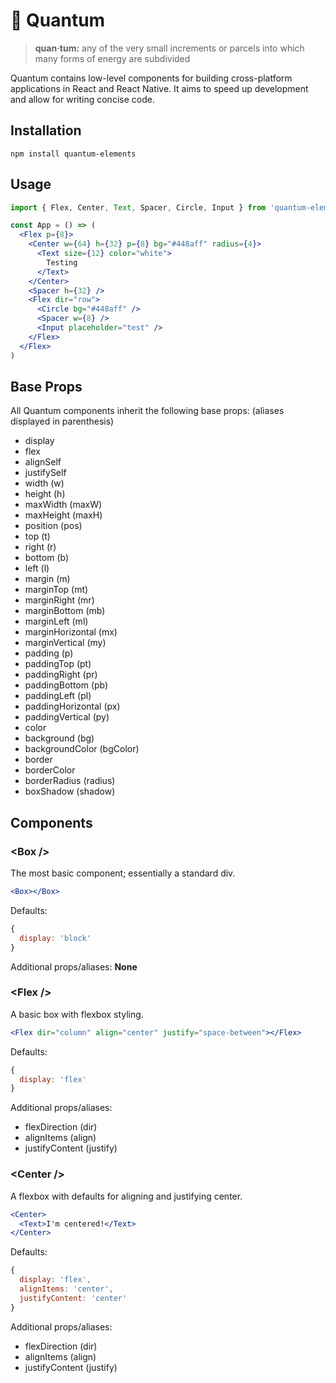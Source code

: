 # 🔬 Quantum

> **quan·tum:** any of the very small increments or parcels into which many forms of energy are subdivided

Quantum contains low-level components for building cross-platform applications in React and React Native. It aims to speed up development and allow for writing concise code.

## Installation

```
npm install quantum-elements
```

## Usage

```jsx
import { Flex, Center, Text, Spacer, Circle, Input } from 'quantum-elements'

const App = () => (
  <Flex p={8}>
    <Center w={64} h={32} p={8} bg="#448aff" radius={4}>
      <Text size={12} color="white">
        Testing
      </Text>
    </Center>
    <Spacer h={32} />
    <Flex dir="row">
      <Circle bg="#448aff" />
      <Spacer w={8} />
      <Input placeholder="test" />
    </Flex>
  </Flex>
)
```

## Base Props

All Quantum components inherit the following base props: (aliases displayed in parenthesis)
- display
- flex
- alignSelf
- justifySelf
- width (w)
- height (h)
- maxWidth (maxW)
- maxHeight (maxH)
- position (pos)
- top (t)
- right (r)
- bottom (b)
- left (l)
- margin (m)
- marginTop (mt)
- marginRight (mr)
- marginBottom (mb)
- marginLeft (ml)
- marginHorizontal (mx)
- marginVertical (my)
- padding (p)
- paddingTop (pt)
- paddingRight (pr)
- paddingBottom (pb)
- paddingLeft (pl)
- paddingHorizontal (px)
- paddingVertical (py)
- color
- background (bg)
- backgroundColor (bgColor)
- border
- borderColor
- borderRadius (radius)
- boxShadow (shadow)

## Components

### \<Box />

The most basic component; essentially a standard div.

```jsx
<Box></Box>
```

Defaults:
```js
{
  display: 'block'
}
```

Additional props/aliases: **None**

### \<Flex />

A basic box with flexbox styling.

```jsx
<Flex dir="column" align="center" justify="space-between"></Flex>
```

Defaults:
```js
{
  display: 'flex'
}
```

Additional props/aliases:
- flexDirection (dir)
- alignItems (align)
- justifyContent (justify)

### \<Center />

A flexbox with defaults for aligning and justifying center.

```jsx
<Center>
  <Text>I'm centered!</Text>
</Center>
```

Defaults:
```js
{
  display: 'flex',
  alignItems: 'center',
  justifyContent: 'center'
}
```

Additional props/aliases:
- flexDirection (dir)
- alignItems (align)
- justifyContent (justify)
